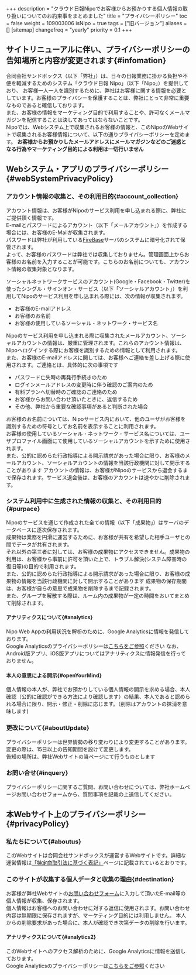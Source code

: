 +++
description = "クラウド日報Nipoでお客様からお預かりする個人情報の取り扱いについてのお約束事をまとめました"
title = "プライバシーポリシー"
toc = false
weight = 109003006
isNipo = true
tags = ["旧バージョン"]
aliases = []
[sitemap]
  changefreq = "yearly"
  priority = 0.1
+++


## サイトリニューアルに伴い、プライバシーポリシーの告知場所と内容が変更されます{#infomation}

合同会社サンドボックス（以下「弊社」）は、日々の日報業務に掛かる負担や不便を軽減するためのシステム「クラウド日報 Nipo」（以下「Nipo」）を提供しており、
お客様一人一人を識別するために、弊社はお客様に関する情報を必要としています。お客様のプライバシーを保護することは、弊社にとって非常に重要なものであると確信しております。  
また、お客様の情報をマーケティング目的で利用することや、許可なくメールマガジンを配信することは決してあってはならないことです。  
Nipoでは、Webシステム上で収集されるお客様の情報と、このNipoのWebサイトで収集されるお客様情報について、以下の通りプライバシーポリシーを定めます。
**お客様からお預かりしたメールアドレスにメールマガジンなどのご迷惑となる行為やマーケティング目的による利用は一切行いません**

## Webシステム・アプリのプライバシーポリシー{#webSystemPrivacyPolicy}

### アカウント情報の収集と、その利用目的{#account_collection}

アカウント情報は、お客様がNipoのサービス利用を申し込まれる際に、弊社にご提供頂く情報です。  
E-mailとパスワードによるアカウント（以下「メールアカウント」）を作成する場合には、お客様のE-Mailが収集されます。  
パスワードは弊社が利用している[FireBase](https://firebase.google.com/)サーバのシステムに暗号化されて保管されます。  
よって、お客様のパスワードは弊社では収集しておりません。管理画面上からお客様のお名前を入力することが可能です。こちらのお名前についても、アカウント情報の収集対象となります。

ソーシャルネットワークサービスのアカウント(Google・Facebook・Twitter)を使ったシングル・サインオン・サービス（以下「ソーシャルアカウント」）を利用してNipoのサービス利用を申し込まれる際には、次の情報が収集されます。

- お客様のE-mailアドレス
- お客様のお名前
- お客様の使用しているソーシャル・ネットワーク・サービス名

Nipoのサービス利用を申し込まれる際に収集されたメールアカウント、ソーシャルアカウントの情報は、厳重に管理されます。これらのアカウント情報は、Nipoへログインする際にお客様を識別するための情報として利用されます。  
また、お客様のE-mailアドレスに関しては、お客様へご連絡を差し上げる際に使用されます。ご連絡とは、具体的に次の事項です

- パスワード亡失時の再発行手続きのため
- ログインメールアドレスの変更時に伴う確認のご案内のため
- 有料プランへ切替時のご確認のご連絡のため
- お客様からお問い合わせ頂いたときに、返信するため
- その他、弊社から重要な確認事項があると判断された場合

お客様のお名前については、Nipoサービス内において、他のユーザがお客様を識別するための符号としてお名前を表示することに利用されます。  
お客様の使用しているソーシャル・ネットワーク・サービス名については、ユーザプロファイル画面にて使用しているソーシャルアカウントを示すために使用されます。  
また、公的に認めらた行政指導による開示請求があった場合に限り、お客様のメールアカウント、ソーシャルアカウントの情報を当該行政機関に対して開示することがあります
アカウントの情報は、お客様がNipoのサービスから退会するまで保存されます。サービス退会後は、お客様のアカウントは速やかに削除されます。

### システム利用中に生成された情報の収集と、その利用目的{#purpace}

Nipoのサービスを通じて作成された全ての情報（以下「成果物」）はサーバのデータベースに逐次保存されます。  
成果物は業務を円滑に運営するために、お客様が共有を希望した相手ユーザとの間でデータが共有されます。  
それ以外の第三者に対しては、お客様の成果物にアクセスできません。成果物の利用は、お客様から事前に許可を頂いた上で、トラブル解決(システム障害時の復旧等)の目的で利用されます。  
また、公的に認めらた行政指導による開示請求があった場合に限り、お客様の成果物の情報を当該行政機関に対して開示することがあります
成果物の保存期間は、お客様が自らの意思で成果物を削除するまで記録されます。  
また、グループを解散する際は、ルーム内の成果物が一定の時間をおいてまとめて削除されます。

#### アナリティクスについて{#analytics}

Nipo Web Appの利用状況を解析のために、Google Analyticsに情報を発信しております。  
Google Analyticsのプライバシーポリシーは[こちらをご参照](https://www.google.com/analytics/terms/jp.html)ください
なお、Android版アプリ、iOS版アプリについてはアナリティクスに情報発信を行っておりません。

#### 本人の意思による開示{#openYourMind}

個人情報の本人が、弊社でお預かりしている個人情報の開示を求める場合、本人確認（公的に確認ができる方法により確認します）の結果、本人であると認められる場合に限り、開示・修正・削除に応じます。（削除はアカウントの抹消を意味します)

### 更改について{#aboutUpdate}

プライバシーポリシーは世界情勢の移り変わりにより変更することがあります。変更の際は、15日以上の告知期間を設けて変更します。  
告知の場所は、弊社Webサイトの当ページにて行うものとします

### お問い合せ{#inquery}

プライバシーポリシーに関するご質問、お問い合わせについては、弊社ホームページお問い合わせフォームから、質問事項を記載の上送信してください。

## 本Webサイト上のプライバシーポリシー{#privacyPolicy}

### 私たちについて{#aboutus}

このWebサイトは合同会社サンドボックスが運営するWebサイトです。詳細な運営情報は[「特定商取引法に基づく表記」](/docs/system/business-deal/)ページに記載されているとおりです。

### このサイトが収集する個人データと収集の理由{#destination}

お客様が弊社Webサイトの[お問い合わせフォーム](/others/inquery/)に入力して頂いたE-mail等の個人情報が収集、保存されます。  
個人情報はお客様へのお問い合わせに対する返信に使用されます。お問い合わせ内容は無期限に保存されますが、マーケティング目的には利用しません。
本人からの削除要求があった場合に、本人が確認でき次第データの削除を行います。

#### アナリティクスについて{#analytics2}

このWebサイトへのアクセス解析のために、Google Analyticsに情報を送信しております。  
Google Analyticsのプライバシーポリシーは[こちらをご参照](https://www.google.com/analytics/terms/jp.html)ください
